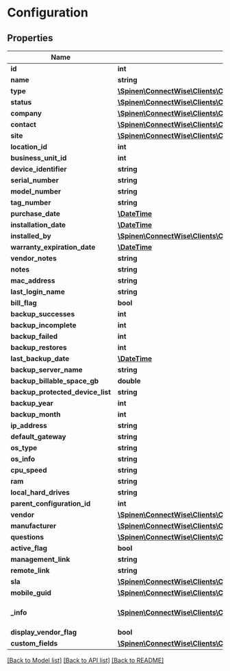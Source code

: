 # Configuration

## Properties
Name | Type | Description | Notes
------------ | ------------- | ------------- | -------------
**id** | **int** |  | [optional] 
**name** | **string** |  | 
**type** | [**\Spinen\ConnectWise\Clients\Company\Model\ConfigurationTypeReference**](ConfigurationTypeReference.md) |  | 
**status** | [**\Spinen\ConnectWise\Clients\Company\Model\ConfigurationStatusReference**](ConfigurationStatusReference.md) |  | [optional] 
**company** | [**\Spinen\ConnectWise\Clients\Company\Model\CompanyReference**](CompanyReference.md) |  | 
**contact** | [**\Spinen\ConnectWise\Clients\Company\Model\ContactReference**](ContactReference.md) |  | [optional] 
**site** | [**\Spinen\ConnectWise\Clients\Company\Model\SiteReference**](SiteReference.md) |  | [optional] 
**location_id** | **int** |  | [optional] 
**business_unit_id** | **int** |  | [optional] 
**device_identifier** | **string** |  | [optional] 
**serial_number** | **string** |  | [optional] 
**model_number** | **string** |  | [optional] 
**tag_number** | **string** |  | [optional] 
**purchase_date** | [**\DateTime**](\DateTime.md) |  | [optional] 
**installation_date** | [**\DateTime**](\DateTime.md) |  | [optional] 
**installed_by** | [**\Spinen\ConnectWise\Clients\Company\Model\MemberReference**](MemberReference.md) |  | [optional] 
**warranty_expiration_date** | [**\DateTime**](\DateTime.md) |  | [optional] 
**vendor_notes** | **string** |  | [optional] 
**notes** | **string** |  | [optional] 
**mac_address** | **string** |  | [optional] 
**last_login_name** | **string** |  | [optional] 
**bill_flag** | **bool** |  | [optional] 
**backup_successes** | **int** |  | [optional] 
**backup_incomplete** | **int** |  | [optional] 
**backup_failed** | **int** |  | [optional] 
**backup_restores** | **int** |  | [optional] 
**last_backup_date** | [**\DateTime**](\DateTime.md) |  | [optional] 
**backup_server_name** | **string** |  | [optional] 
**backup_billable_space_gb** | **double** |  | [optional] 
**backup_protected_device_list** | **string** |  | [optional] 
**backup_year** | **int** |  | [optional] 
**backup_month** | **int** |  | [optional] 
**ip_address** | **string** |  | [optional] 
**default_gateway** | **string** |  | [optional] 
**os_type** | **string** |  | [optional] 
**os_info** | **string** |  | [optional] 
**cpu_speed** | **string** |  | [optional] 
**ram** | **string** |  | [optional] 
**local_hard_drives** | **string** |  | [optional] 
**parent_configuration_id** | **int** |  | [optional] 
**vendor** | [**\Spinen\ConnectWise\Clients\Company\Model\CompanyReference**](CompanyReference.md) |  | [optional] 
**manufacturer** | [**\Spinen\ConnectWise\Clients\Company\Model\ManufacturerReference**](ManufacturerReference.md) |  | [optional] 
**questions** | [**\Spinen\ConnectWise\Clients\Company\Model\ConfigurationQuestion[]**](ConfigurationQuestion.md) |  | [optional] 
**active_flag** | **bool** |  | [optional] 
**management_link** | **string** |  | [optional] 
**remote_link** | **string** |  | [optional] 
**sla** | [**\Spinen\ConnectWise\Clients\Company\Model\SLAReference**](SLAReference.md) |  | [optional] 
**mobile_guid** | [**\Spinen\ConnectWise\Clients\Company\Model\Guid**](Guid.md) |  | [optional] 
**_info** | [**\Spinen\ConnectWise\Clients\Company\Model\Metadata**](Metadata.md) | Metadata of the entity | [optional] 
**display_vendor_flag** | **bool** |  | [optional] 
**custom_fields** | [**\Spinen\ConnectWise\Clients\Company\Model\CustomFieldValue[]**](CustomFieldValue.md) |  | [optional] 

[[Back to Model list]](../README.md#documentation-for-models) [[Back to API list]](../README.md#documentation-for-api-endpoints) [[Back to README]](../README.md)



